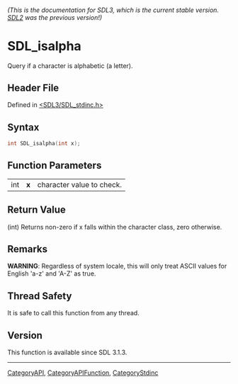 ###### (This is the documentation for SDL3, which is the current stable version. [SDL2](https://wiki.libsdl.org/SDL2/) was the previous version!)
# SDL_isalpha

Query if a character is alphabetic (a letter).

## Header File

Defined in [<SDL3/SDL_stdinc.h>](https://github.com/libsdl-org/SDL/blob/main/include/SDL3/SDL_stdinc.h)

## Syntax

```c
int SDL_isalpha(int x);
```

## Function Parameters

|     |       |                           |
| --- | ----- | ------------------------- |
| int | **x** | character value to check. |

## Return Value

(int) Returns non-zero if x falls within the character class, zero
otherwise.

## Remarks

**WARNING**: Regardless of system locale, this will only treat ASCII values
for English 'a-z' and 'A-Z' as true.

## Thread Safety

It is safe to call this function from any thread.

## Version

This function is available since SDL 3.1.3.

----
[CategoryAPI](CategoryAPI), [CategoryAPIFunction](CategoryAPIFunction), [CategoryStdinc](CategoryStdinc)

